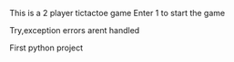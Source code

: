 This is a 2 player tictactoe game 
Enter 1 to start the game

Try,exception errors arent handled

First python project
